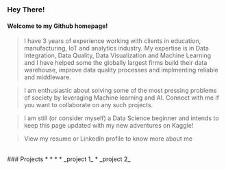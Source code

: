 
<br><br>

### Hey There!
#### Welcome to my Github homepage!
> I have 3 years of experience working with clients in education, manufacturing, IoT and analytics industry. My expertise is in Data Integration, Data Quality, Data Visualization and Machine Learning and I have helped some the globally largest firms build their data warehouse, improve data quality processes and implmenting reliable and middleware.

> I am enthusiastic about solving some of the most pressing problems of society by leveraging Machine learning and AI. Connect with me if you want to collaborate on any such projects.

> I am still (or consider myself) a Data Science beginner and intends to keep this page updated with my new adventures on Kaggle!

> View my resume or LinkedIn profile to know more about me

<br>
### Projects
* * *
*  _project 1_
*  _project 2_
